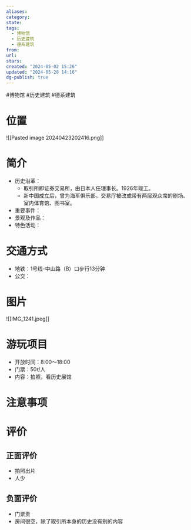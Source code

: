 ```yaml
---
aliases: 
category: 
state: 
tags:
  - 博物馆
  - 历史建筑
  - 德系建筑
from: 
url: 
stars: 
created: "2024-05-02 15:26"
updated: "2024-05-28 14:16"
dg-publish: true
---
```

#博物馆 #历史建筑 #德系建筑 
# 位置
![[Pasted image 20240423202416.png]]
# 简介
- 历史沿革：
	- 取引所即证券交易所，由日本人任理事长。1926年竣工。
	- 新中国成立后，曾为海军俱乐部。交易厅被改成带有两层观众席的剧场、室内体育馆、图书室。
- 重要事件：
- 景观及作品：
- 特色活动：
# 交通方式
- 地铁：1号线-中山路（B）口步行13分钟
- 公交：
# 图片
![[IMG_1241.jpeg]]
# 游玩项目
- 开放时间：8:00～18:00
- 门票：50r/人
- 内容：拍照，看历史展馆
# 注意事项
# 评价
## 正面评价
- 拍照出片
- 人少
## 负面评价
- 门票贵
- 房间很空，除了取引所本身的历史没有别的内容